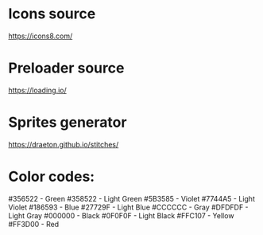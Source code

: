 Icons source
================
https://icons8.com/

Preloader source
================
https://loading.io/

Sprites generator
================
https://draeton.github.io/stitches/

Color codes:
================
#356522 - Green
#358522 - Light Green
#5B3585 - Violet
#7744A5 - Light Violet
#186593 - Blue
#27729F - Light Blue
#CCCCCC - Gray
#DFDFDF - Light Gray
#000000 - Black
#0F0F0F - Light Black
#FFC107 - Yellow
#FF3D00 - Red
